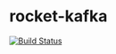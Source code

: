 # rocket-kafka

[![Build Status](https://travis-ci.org/jean553/rocket-kafka.svg?branch=master)](https://travis-ci.org/jean553/rocket-kafka)

